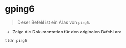 # gping6

> Dieser Befehl ist ein Alias von `ping6`.

- Zeige die Dokumentation für den originalen Befehl an:

`tldr ping6`
